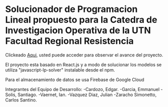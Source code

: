 # Solucionador de Programacion Lineal propuesto para la Catedra de Investigacion Operativa de la UTN Facultad Regional Resistencia

Clickeado [Aqui](https://optimizer-pl-io.web.app/home), usted puede acceder para observar el avance del proyecto.

El proyecto esta basado en React.js y a modo de solucionar los modelos se utiliza "javascript-lp-solver" instalable desde el npm.

Para el almacenamiento de datos se usa Firebase de Google Cloud

Integrantes del Equipo de Desarrollo:
-Cardozo, Edgar.
-Garcia, Emmanuel
-Solis, Santiago.
-Vaernet, Ian.
-Vazquez Diaz, Julian
-Zaracho Simonetto, Carlos Santino.
